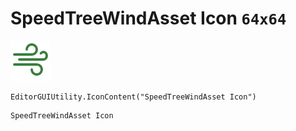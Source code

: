 # SpeedTreeWindAsset Icon `64x64`
<img src="/img/SpeedTreeWindAsset%20Icon.png" width=64 height=64>

``` CSharp
EditorGUIUtility.IconContent("SpeedTreeWindAsset Icon")
```
```
SpeedTreeWindAsset Icon
```
